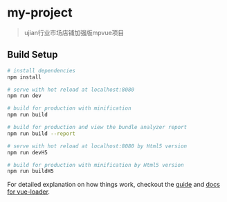 # my-project

> ujian行业市场店铺加强版mpvue项目

## Build Setup

``` bash
# install dependencies
npm install

# serve with hot reload at localhost:8080
npm run dev

# build for production with minification
npm run build

# build for production and view the bundle analyzer report
npm run build --report

# serve with hot reload at localhost:8080 by Html5 version
npm run devH5

# build for production with minification by Html5 version
npm run buildH5
```

For detailed explanation on how things work, checkout the [guide](http://vuejs-templates.github.io/webpack/) and [docs for vue-loader](http://vuejs.github.io/vue-loader).
